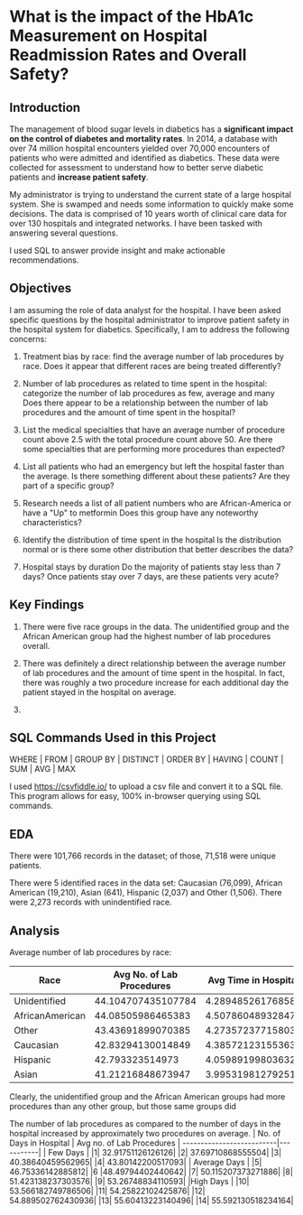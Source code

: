 # What is the impact of the HbA1c Measurement on Hospital Readmission Rates and Overall Safety? 

## Introduction

The management of blood sugar levels in diabetics has a **significant impact on the control of diabetes and mortality rates**. In 2014, a database with over 74 million hospital encounters yielded over 70,000 encounters of patients who were admitted and identified as diabetics. These data were collected for assessment to understand how to better serve diabetic patients and **increase patient safety**. 


My administrator is trying to understand the current state of a large hospital system. She is swamped and needs some information to quickly make some decisions.  The data is comprised of 10 years worth of clinical care data for over 130 hospitals and integrated networks. I have been tasked with answering several questions. 

I used SQL to answer provide insight and make actionable recommendations.

## Objectives

I am assuming the role of data analyst for the hospital. I have been asked specific questions by the hospital administrator to improve patient safety in the hospital system for diabetics. Specifically, I am to address the following concerns:
1.	Treatment bias by race: find the average number of lab procedures by race. 
Does it appear that different races are being treated differently?
2.	Number of lab procedures as related to time spent in the hospital: categorize the number of lab procedures as few, average and many
Does there appear to be a relationship between the number of lab procedures and the amount of time spent in the hospital?

3.	List the medical specialties that have an average number of procedure count above 2.5 with the total procedure count above 50. Are there some specialties that are performing more procedures than expected?

4.	List all patients who had an emergency but left the hospital faster than the average.
  Is there something different about these patients? Are they part of a specific group?
5.	Research needs a list of all patient numbers who are African-America or have a "Up" to metformin
   Does this group have any noteworthy characteristics?
6.	Identify the distribution of time spent in the hospital
   Is the distribution normal or is there some other distribution that better describes the data?
   
7.	Hospital stays by duration
   Do the majority of patients stay less than 7 days? Once patients stay over 7 days, are these patients very acute?

## Key Findings
1. There were five race groups in the data. The unidentified group and the African American group had the highest number of lab procedures overall.
2. There was definitely a direct relationship between the average number of lab procedures and the amount of time spent in the hospital. In fact, there was roughly a two procedure increase for each additional day the patient stayed in the hospital on average. 

3. 




## SQL Commands Used in this Project

WHERE | FROM | GROUP BY | DISTINCT | ORDER BY | HAVING | COUNT | SUM | AVG | MAX 

I used https://csvfiddle.io/ to upload a csv file and convert it to a SQL file. This program allows for easy, 100% in-browser querying using SQL commands. 

## EDA

There were 101,766 records in the dataset; of those, 71,518 were unique patients.

There were 5 identified races in the data set: Caucasian (76,099), African American (19,210), Asian (641), Hispanic (2,037) and Other (1,506). There were 2,273 records with unindentified race.

## Analysis

Average number of lab procedures by race: 

|Race | Avg No. of Lab Procedures| Avg Time in Hospital|
------|---------------------------|---|
|Unidentified|	44.104707435107784	|4.289485261768588|
|AfricanAmerican	|44.08505986465383|	4.507860489328475
|Other|	43.43691899070385|	4.273572377158034|
|Caucasian|	42.83294130014849|	4.385721231553634|
|Hispanic|	42.793323514973|	4.059891998036328|
|Asian|	41.21216848673947|	3.995319812792512|

Clearly, the unidentified group and the African American groups had more procedures than any other group, but those same groups did 

The number of lab procedures as compared to the number of days in the hospital increased by approximately two procedures on average. 
| No. of Days in Hospital |  Avg no. of Lab Procedures |
--------------------------|-----------|
| Few Days  |
|1|	32.91751126126126|
|2|	37.69710868555504|
|3|	40.38640459562965|
|4|	43.80142200517093|
| Average Days  |
|5|	46.75336142885812|
|6	|48.49794402440642|
|7|	50.115207373271886|
|8|	51.423138237303576|
|9|	53.26748834110593|
|High Days |
|10|	53.566182749786506|
|11|	54.25822102425876|
|12|	54.889502762430936|
|13|	55.60413223140496|
|14|	55.592130518234164|












